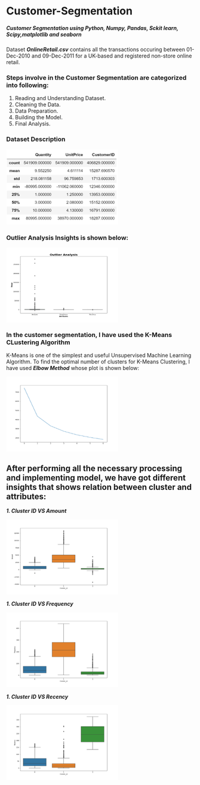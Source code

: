 <h1><b>Customer-Segmentation</b></h1>
<h5>Customer Segmentation using Python, Numpy, Pandas, Sckit learn, Scipy,matplotlib and seaborn</h5>

Dataset ***OnlineRetail.csv*** contains all the transactions occuring between 01-Dec-2010 and 09-Dec-2011 for a UK-based and registered non-store online retail.


### Steps involve in the Customer Segmentation are categorized into following:

1. Reading and Understanding Dataset.
1. Cleaning the Data.
1. Data Preparation.
1. Building the Model.
1. Final Analysis.


### Dataset Description
<img src="dataset.PNG" height=200 width=300>


### Outlier Analysis Insights is shown below:
<img src="Outlier_Analysis.png" height=200 width=300 align='center'>



### In the customer segmentation, I have used the K-Means CLustering Algorithm
K-Means is one of the simplest and useful Unsupervised Machine Learning Algorithm. To find the optimal number of clusters for K-Means Clustering, I have used ***Elbow Method*** whose plot is shown below:



<img src="elbow_method.png" height=200 width=300>





## After performing all the necessary processing and implementing model, we have got different insights that shows relation between cluster and attributes:



***1. Cluster ID VS Amount***

<img src="Amount_BP.png" height=200 width=300>





***1. Cluster ID VS Frequency***

<img src="Freq_BP.png" height=200 width=300>




***1. Cluster ID VS Recency***

<img src="Recency_BP.png" height=200 width=300>
